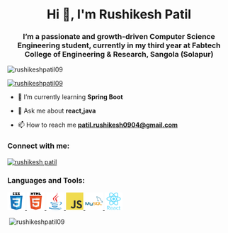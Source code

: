 <h1 align="center">Hi 👋, I'm Rushikesh Patil</h1>
<h3 align="center">I’m a passionate and growth-driven Computer Science Engineering student, currently in my third year at Fabtech College of Engineering & Research, Sangola (Solapur)</h3>

<p align="left"> <img src="https://komarev.com/ghpvc/?username=rushikeshpatil09&label=Profile%20views&color=0e75b6&style=flat" alt="rushikeshpatil09" /> </p>

<p align="left"> <a href="https://github.com/ryo-ma/github-profile-trophy"><img src="https://github-profile-trophy.vercel.app/?username=rushikeshpatil09" alt="rushikeshpatil09" /></a> </p>

- 🌱 I’m currently learning **Spring Boot**

- 💬 Ask me about **react,java**

- 📫 How to reach me **patil.rushikesh0904@gmail.com**

<h3 align="left">Connect with me:</h3>
<p align="left">
<a href="https://linkedin.com/in/-rushikeshpatil/" target="blank"><img align="center" src="https://raw.githubusercontent.com/rahuldkjain/github-profile-readme-generator/master/src/images/icons/Social/linked-in-alt.svg" alt="rushikesh patil" height="30" width="40" /></a>
</p>

<h3 align="left">Languages and Tools:</h3>
<p align="left"> <a href="https://www.w3schools.com/css/" target="_blank" rel="noreferrer"> <img src="https://raw.githubusercontent.com/devicons/devicon/master/icons/css3/css3-original-wordmark.svg" alt="css3" width="40" height="40"/> </a> <a href="https://www.w3.org/html/" target="_blank" rel="noreferrer"> <img src="https://raw.githubusercontent.com/devicons/devicon/master/icons/html5/html5-original-wordmark.svg" alt="html5" width="40" height="40"/> </a> <a href="https://www.java.com" target="_blank" rel="noreferrer"> <img src="https://raw.githubusercontent.com/devicons/devicon/master/icons/java/java-original.svg" alt="java" width="40" height="40"/> </a> <a href="https://developer.mozilla.org/en-US/docs/Web/JavaScript" target="_blank" rel="noreferrer"> <img src="https://raw.githubusercontent.com/devicons/devicon/master/icons/javascript/javascript-original.svg" alt="javascript" width="40" height="40"/> </a> <a href="https://www.mysql.com/" target="_blank" rel="noreferrer"> <img src="https://raw.githubusercontent.com/devicons/devicon/master/icons/mysql/mysql-original-wordmark.svg" alt="mysql" width="40" height="40"/> </a> <a href="https://reactjs.org/" target="_blank" rel="noreferrer"> <img src="https://raw.githubusercontent.com/devicons/devicon/master/icons/react/react-original-wordmark.svg" alt="react" width="40" height="40"/> </a> </p>

<p>&nbsp;<img align="center" src="https://github-readme-stats.vercel.app/api?username=rushikeshpatil09&show_icons=true&locale=en" alt="rushikeshpatil09" /></p>
